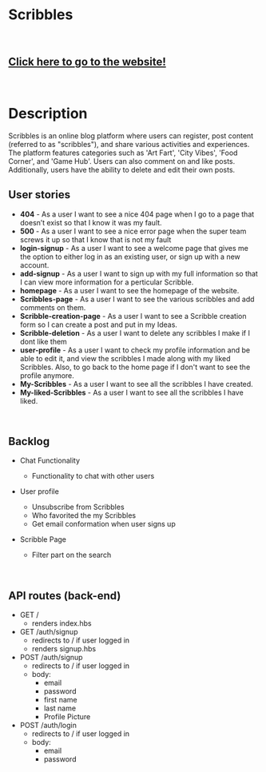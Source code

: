 # Scribbles
<br>

## [Click here to go to the website!]()
<br>

# Description
Scribbles is an online blog platform where users can register, post content (referred to as "scribbles"), and share various activities and experiences. The platform features categories such as 'Art Fart', 'City Vibes', 'Food Corner', and 'Game Hub'. Users can also comment on and like posts. Additionally, users have the ability to delete and edit their own posts.
<br>

## User stories
- **404** - As a user I want to see a nice 404 page when I go to a page that doesn’t exist so that I know it was my fault.
- **500** - As a user I want to see a nice error page when the super team screws it up so that I know that is not my fault
- **login-signup** - As a user I want to see a welcome page that gives me the option to either log in as an existing user, or sign up with a new account. 
- **add-signup** - As a user I want to sign up with my full information so that I can view more information for a perticular Scribble.
- **homepage** - As a user I want to see the homepage of the website.
- **Scribbles-page** - As a user I want to see the various scribbles and add comments on them.
- **Scribble-creation-page** - As a user I want to see a Scribble creation form so I can create a post and put in my Ideas.
- **Scribble-deletion** - As a user I want to delete any scribbles I make if I dont like them
- **user-profile** - As a user I want to check my profile information and be able to edit it, and view the scribbles I made along with my liked Scribbles. Also, to go back to the home page if I don't want to see the profile anymore.
- **My-Scribbles** - As a user I want to see all the scribbles I have created.
- **My-liked-Scribbles** - As a user I want to see all the scribbles I have liked.
<br>

## Backlog

 - Chat Functionality
    - Functionality to chat with other users
    
 - User profile
    - Unsubscribe from Scribbles
    - Who favorited the my Scribbles
    - Get email conformation when user signs up
    
 - Scribble Page
    - Filter part on the search
    
<br>

## API routes (back-end)

- GET / 
  - renders index.hbs
- GET /auth/signup
  - redirects to / if user logged in
  - renders signup.hbs
- POST /auth/signup
  - redirects to / if user logged in
  - body:
    - email
    - password
    - first name
    - last name
    - Profile Picture
- POST /auth/login
  - redirects to / if user logged in
  - body:
    - email
    - password

